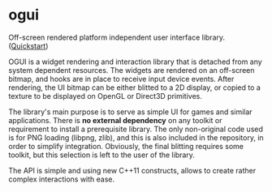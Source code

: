 ogui
====
Off-screen rendered platform independent user interface library.  ([Quickstart](https://github.com/amirgeva/ogui/wiki/Getting-Started))

OGUI is a widget rendering and interaction library that is detached from
any system dependent resources.  The widgets are rendered on an off-screen bitmap, 
and hooks are in place to receive input device events.
After rendering, the UI bitmap can be either blitted to a 2D display, or copied to 
a texture to be displayed on OpenGL or Direct3D primitives.

The library's main purpose is to serve as simple UI for games and similar applications.
There is **no external dependency** on any toolkit or requirement to install a prerequisite library.
The only non-original code used is for PNG loading (libpng, zlib), and this is also included in
the repository, in order to simplify integration.
Obviously, the final blitting requires some toolkit, but this selection is left to the user
of the library.

The API is simple and using new C++11 constructs, allows to create rather complex 
interactions with ease.